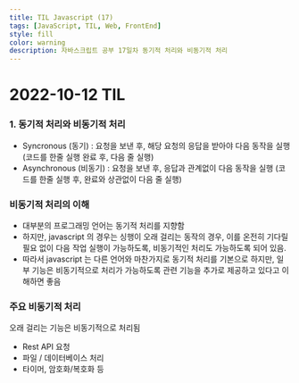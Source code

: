 ```yaml
---
title: TIL Javascript (17)
tags: [JavaScript, TIL, Web, FrontEnd]
style: fill
color: warning
description: 자바스크립트 공부 17일차 동기적 처리와 비동기적 처리
---
```


# 2022-10-12 TIL

### 1. 동기적 처리와 비동기적 처리

- Syncronous (동기) : 요청을 보낸 후, 해당 요청의 응답을 받아야 다음 동작을 실행 (코드를 한줄 실행 완료 후, 다음 줄 실행)
- Asynchronous (비동기) : 요청을 보낸 후, 응답과 관계없이 다음 동작을 실행 (코드를 한줄 실행 후, 완료와 상관없이 다음 줄 실행)

### 비동기적 처리의 이해

- 대부분의 프로그래밍 언어는 동기적 처리를 지향함
- 하지만, javascript 의 경우는 싱행이 오래 걸리는 동작의 경우, 이를 온전히 기다릴 필요 없이 다음 작업 실행이 가능하도록, 비동기적인 처리도 가능하도록 되어 있음.
- 따라서 javascript 는 다른 언어와 마찬가지로 동기적 처리를 기본으로 하지만, 일부 기능은 비동기적으로 처리가 가능하도록 관련 기능을 추가로 제공하고 있다고 이해하면 좋음

### 주요 비동기적 처리

오래 걸리는 기능은 비동기적으로 처리됨

- Rest API 요청
- 파일 / 데이터베이스 처리
- 타이머, 암호화/복호화 등
